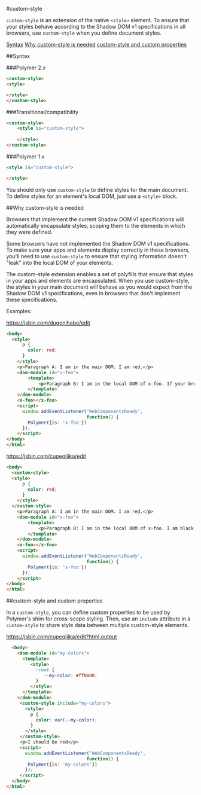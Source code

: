 #custom-style

`custom-style` is an extension of the native `<style>` element. To ensure that your styles behave according to the Shadow DOM v1 specifications in all browsers, use `custom-style` when you define document styles.
	
[Syntax](#Syntax)
[Why custom-style is needed](#Why-custom-style-is-needed)
[custom-style and custom properties](#custom-style-and-custom-properties)

##Syntax

###Polymer 2.x

````html
<custom-style>
<style>

</style>
</custom-style>
````

###Transitional/compatibility

``````html
<custom-style>
	<style is="custom-style">
	
	</style>
</custom-style>
``````

###Polymer 1.x

``````html
<style is="custom-style">

</style>
``````

You should only use `custom-style` to define styles for the main document. To define styles for an element's local DOM, just use a `<style>` block.

##Why custom-style is needed

Browsers that implement the current Shadow DOM v1 specifications will automatically encapsulate styles, scoping them to the elements in which they were defined.

Some browsers have not implemented the Shadow DOM v1 specifications. To make sure your apps and elements display correctly in these browsers, you'll need to use `custom-style` to ensure that styling information doesn't "leak" into the local DOM of your elements.

The custom-style extension enables a set of polyfills that ensure that styles in your apps and elements are encapsulated. When you use custom-style, the styles in your main document will behave as you would expect from the Shadow DOM v1 specifications, even in browsers that don't implement these specifications.

Examples:

https://jsbin.com/dugonihabe/edit

````html
<body>
  <style>
      p {
        color: red;
      }
    </style>
    <p>Paragraph A: I am in the main DOM. I am red.</p>
    <dom-module id="x-foo">
        <template>
            <p>Paragraph B: I am in the local DOM of x-foo. If your browser implements the Shadow DOM v1 specs, I am black; otherwise, I'm red.</p>
	    </template>
    </dom-module>
	<x-foo></x-foo>   
	<script>
      window.addEventListener('WebComponentsReady', 
                              function() {
        Polymer({is: 'x-foo'})
      });
    </script>
</body>
</html>
`````

https://jsbin.com/cupeqijika/edit

`````html
<body>
  <custom-style>
  <style>
      p {
        color: red;
      }
    </style>
  </custom-style>
    <p>Paragraph A: I am in the main DOM. I am red.</p>
    <dom-module id="x-foo">
        <template>
            <p>Paragraph B: I am in the local DOM of x-foo. I am black on all browsers.</p>
	    </template>
    </dom-module>
	<x-foo></x-foo>   
	<script>
      window.addEventListener('WebComponentsReady', 
                              function() {
        Polymer({is: 'x-foo'})
      });
    </script>
</body>
</html>
``````
##custom-style and custom properties

In a `custom-style`, you can define custom properties to be used by Polymer's shim for cross-scope styling. Then, use an `include` attribute in a `custom-style` to share style data between multiple custom-style elements.

https://jsbin.com/cupeqijika/edit?html,output

`````html
  <body>
    <dom-module id="my-colors">
      <template>
         <style>
           :root {
              --my-color: #ff0000;
           }
         </style>
      </template>
    </dom-module>
     <custom-style include="my-colors">
       <style>
         p {
           color: var(--my-color);
         }
       </style>
     </custom-style>  
     <p>I should be red</p>
	 <script>
       window.addEventListener('WebComponentsReady', 
                              function() {
        Polymer({is: 'my-colors'})
       });
     </script>
  </body>
</html>
``````


